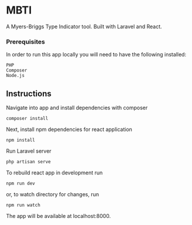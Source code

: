 # MBTI
A Myers-Briggs Type Indicator tool. Built with Laravel and React.

### Prerequisites

In order to run this app locally you will need to have the following installed:

```
PHP
Composer
Node.js
```

## Instructions

Navigate into app and install dependencies with composer
```
composer install
```

Next, install npm dependencies for react application
```
npm install
```

Run Laravel server

```
php artisan serve
```

To rebuild react app in development run 
```
npm run dev
```

or, to watch directory for changes, run

```
npm run watch
```

The app will be available at localhost:8000. 